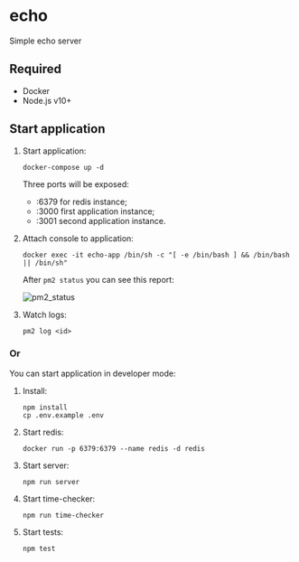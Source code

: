# echo

Simple echo server

## Required

- Docker
- Node.js v10+

## Start application

1. Start application:

   ```
   docker-compose up -d
   ```

   Three ports will be exposed:

   - :6379 for redis instance;
   - :3000 first application instance;
   - :3001 second application instance.

2. Attach console to application:

   ```
   docker exec -it echo-app /bin/sh -c "[ -e /bin/bash ] && /bin/bash || /bin/sh"
   ```

   After `pm2 status` you can see this report:

   ![pm2_status](https://bl00dhound.s3.amazonaws.com/images/pm2_status.png)

3. Watch logs:

   ```
   pm2 log <id>
   ```

### Or

You can start application in developer mode:

1. Install:

   ```
   npm install
   cp .env.example .env
   ```

2. Start redis:

   ```
   docker run -p 6379:6379 --name redis -d redis
   ```

3. Start server:

   ```
   npm run server
   ```

4. Start time-checker:

   ```
   npm run time-checker
   ```

5. Start tests:

   ```
   npm test
   ```
